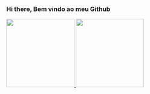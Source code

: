 ### Hi there, Bem vindo ao meu Github
<div>
  <a href="https://github.com/estevaodeabreu">
  <img height = "180em" src = "https://github-readme-stats.vercel.app/api?username=estevaodeabreu&show_icons=true&theme=dracula&include_all_commits=true&count_private=true" />
  <img height = "180em" src = "https://github-readme-stats.vercel.app/api/top-langs/?username=estevaodeabreu&layout=compact&langs_count= 16 & theme = dracula" />
</div>

